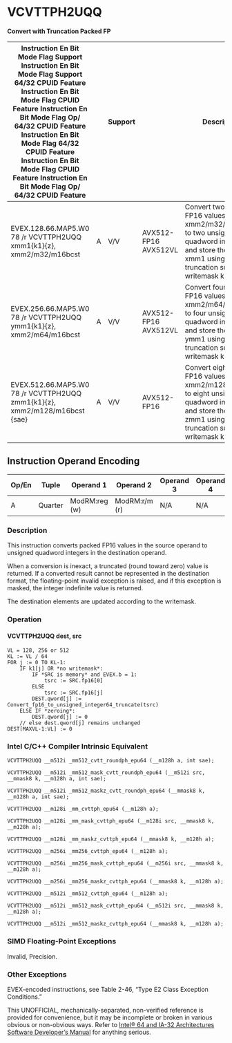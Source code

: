 # VCVTTPH2UQQ

**Convert with Truncation Packed FP**

| Instruction En Bit Mode Flag Support Instruction En Bit Mode Flag Support 64/32 CPUID Feature Instruction En Bit Mode Flag CPUID Feature Instruction En Bit Mode Flag Op/ 64/32 CPUID Feature Instruction En Bit Mode Flag 64/32 CPUID Feature Instruction En Bit Mode Flag CPUID Feature Instruction En Bit Mode Flag Op/ 64/32 CPUID Feature |     | Support |                      | Description                                                                                                                                                       |
| ---------------------------------------------------------------------------------------------------------------------------------------------------------------------------------------------------------------------------------------------------------------------------------------------------------------------------------------------- | --- | ------- | -------------------- | ----------------------------------------------------------------------------------------------------------------------------------------------------------------- |
| EVEX.128.66.MAP5.W0 78 /r VCVTTPH2UQQ xmm1{k1}{z}, xmm2/m32/m16bcst                                                                                                                                                                                                                                                                            | A   | V/V     | AVX512-FP16 AVX512VL | Convert two packed FP16 values in xmm2/m32/m16bcst to two unsigned quadword integers, and store the result in xmm1 using truncation subject to writemask k1.      |
| EVEX.256.66.MAP5.W0 78 /r VCVTTPH2UQQ ymm1{k1}{z}, xmm2/m64/m16bcst                                                                                                                                                                                                                                                                            | A   | V/V     | AVX512-FP16 AVX512VL | Convert four packed FP16 values in xmm2/m64/m16bcst to four unsigned quadword integers, and store the result in ymm1 using truncation subject to writemask k1.    |
| EVEX.512.66.MAP5.W0 78 /r VCVTTPH2UQQ zmm1{k1}{z}, xmm2/m128/m16bcst {sae}                                                                                                                                                                                                                                                                     | A   | V/V     | AVX512-FP16          | Convert eight packed FP16 values in xmm2/m128/m16bcst to eight unsigned quadword integers, and store the result in zmm1 using truncation subject to writemask k1. |

## Instruction Operand Encoding

| Op/En | Tuple   | Operand 1     | Operand 2     | Operand 3 | Operand 4 |
| ----- | ------- | ------------- | ------------- | --------- | --------- |
| A     | Quarter | ModRM:reg (w) | ModRM:r/m (r) | N/A       | N/A       |

### Description

This instruction converts packed FP16 values in the source operand to unsigned quadword integers in the destination operand.

When a conversion is inexact, a truncated (round toward zero) value is returned. If a converted result cannot be represented in the destination format, the floating-point invalid exception is raised, and if this exception is masked, the integer indefinite value is returned.

The destination elements are updated according to the writemask.

### Operation

#### VCVTTPH2UQQ dest, src

```
VL = 128, 256 or 512
KL := VL / 64
FOR j := 0 TO KL-1:
    IF k1[j] OR *no writemask*:
        IF *SRC is memory* and EVEX.b = 1:
            tsrc := SRC.fp16[0]
        ELSE
            tsrc := SRC.fp16[j]
        DEST.qword[j] := Convert_fp16_to_unsigned_integer64_truncate(tsrc)
    ELSE IF *zeroing*:
        DEST.qword[j] := 0
    // else dest.qword[j] remains unchanged
DEST[MAXVL-1:VL] := 0

```

### Intel C/C++ Compiler Intrinsic Equivalent

```
VCVTTPH2UQQ __m512i _mm512_cvtt_roundph_epu64 (__m128h a, int sae);

```

```
VCVTTPH2UQQ __m512i _mm512_mask_cvtt_roundph_epu64 (__m512i src, __mmask8 k, __m128h a, int sae);

```

```
VCVTTPH2UQQ __m512i _mm512_maskz_cvtt_roundph_epu64 (__mmask8 k, __m128h a, int sae);

```

```
VCVTTPH2UQQ __m128i _mm_cvttph_epu64 (__m128h a);

```

```
VCVTTPH2UQQ __m128i _mm_mask_cvttph_epu64 (__m128i src, __mmask8 k, __m128h a);

```

```
VCVTTPH2UQQ __m128i _mm_maskz_cvttph_epu64 (__mmask8 k, __m128h a);

```

```
VCVTTPH2UQQ __m256i _mm256_cvttph_epu64 (__m128h a);

```

```
VCVTTPH2UQQ __m256i _mm256_mask_cvttph_epu64 (__m256i src, __mmask8 k, __m128h a);

```

```
VCVTTPH2UQQ __m256i _mm256_maskz_cvttph_epu64 (__mmask8 k, __m128h a);

```

```
VCVTTPH2UQQ __m512i _mm512_cvttph_epu64 (__m128h a);

```

```
VCVTTPH2UQQ __m512i _mm512_mask_cvttph_epu64 (__m512i src, __mmask8 k, __m128h a);

```

```
VCVTTPH2UQQ __m512i _mm512_maskz_cvttph_epu64 (__mmask8 k, __m128h a);

```

### SIMD Floating-Point Exceptions

Invalid, Precision.

### Other Exceptions

EVEX-encoded instructions, see Table 2-46, “Type E2 Class Exception Conditions.”

This UNOFFICIAL, mechanically-separated, non-verified reference is provided for convenience, but it may be
incomplete or broken in various obvious or non-obvious
ways. Refer to [Intel® 64 and IA-32 Architectures Software Developer’s Manual](https://software.intel.com/en-us/download/intel-64-and-ia-32-architectures-sdm-combined-volumes-1-2a-2b-2c-2d-3a-3b-3c-3d-and-4) for anything serious.
